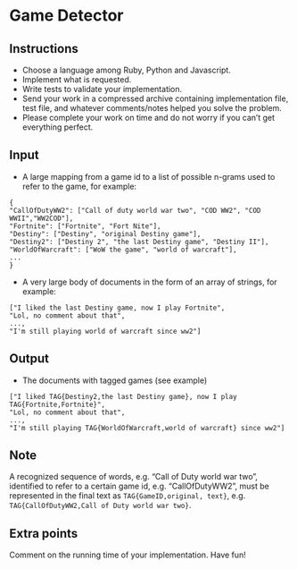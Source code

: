 # Game Detector

## Instructions
- Choose a language among Ruby, Python and Javascript.
- Implement what is requested.
- Write tests to validate your implementation.
- Send your work in a compressed archive containing implementation file, test file, and
whatever comments/notes helped you solve the problem.
- Please complete your work on time and do not worry if you can’t get everything perfect.
## Input
- A large mapping from a game id to a list of possible n-grams used to refer to the game,
for example:
```
{
"CallOfDutyWW2": ["Call of duty world war two", "COD WW2", "COD WWII","WW2COD"],
"Fortnite": ["Fortnite", "Fort Nite"],
"Destiny": ["Destiny", "original Destiny game"],
"Destiny2": ["Destiny 2", "the last Destiny game", "Destiny II"],
"WorldOfWarcraft": ["WoW the game", "world of warcraft"],
...
}
```
-  A very large body of documents in the form of an array of strings, for example:
```
["I liked the last Destiny game, now I play Fortnite",
"Lol, no comment about that",
...,
"I'm still playing world of warcraft since ww2"]
```

## Output
- The documents with tagged games (see example)
```
["I liked TAG{Destiny2,the last Destiny game}, now I play TAG{Fortnite,Fortnite}",
"Lol, no comment about that",
...,
"I'm still playing TAG{WorldOfWarcraft,world of warcraft} since ww2"]
```

## Note

A recognized sequence of words, e.g. “Call of Duty world war two”, identified to refer to a certain
game id, e.g. “CallOfDutyWW2”, must be represented in the final text as `TAG{GameID,original, text}`, e.g. `TAG{CallOfDutyWW2,Call of Duty world war two}`.

## Extra points
Comment on the running time of your implementation.
Have fun!